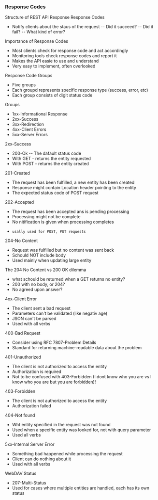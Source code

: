 ### Response Codes
Structure of REST API Response
Response Codes
- Notify clients about the staus of the request
-- Did it succeed?
-- Did it fail?
-- What kind of error?

Importance of Response Codes
- Most clients check for response code and act accordingly
- Monitoring tools check response codes and report it
- Makes the API easie to use and understand
- Very easy to implement, often overlooked

Response Code Groups
- Five groups
- Each groupd represents specific response type (success, error, etc)
- Each group consists of  digit status code

Groups
- 1xx-Informational Response
- 2xx-Success
- 3xx-Redirection
- 4xx-Client Errors
- 5xx-Server Errors

2xx-Success
- 200-Ok
-- The dafault status code
- With GET - returns the entity requested
- With POST - returns the entity created

201-Created
- The request has been fulfilled, a new entity has been created
- Response might contain Location header pointing to the entity
-  The expected status code of POST request

202-Accepted
- The request has been accepted ans is pending processing
-  Processing might not be complete
-   No nitification is given when processing completes
-     usally used for POST, PUT requests

204-No Content
- Request was fulfilled but no content was sent back
-  Schould NOT include body
-   Used mainly when updating large entity

The 204 No Content vs 200 OK dilemma
- what schould be returned when a GET returns no entity?
-  200 with no body, or 204?
-   No agreed upon answer?

4xx-Client Error
- The client sent a bad request
- Parameters can't be validated (like negativ age)
- JSON can't be parsed
- Used with all verbs

400-Bad Request
- Consider using RFC 7807-Problem Details
- Standard for returning machine-readable data about the problem

401-Unauthorized
- The client is not authorized to access the entity
- Authorization is required
- Not to be confused with 403-Forbidden (I dont know who you are vs I know who you are but you are forbidden)!

403-Forbidden
- The client is not authorized to access the entity
- Authorization failed

404-Not found
- Wht entity specified in the request was not found
- Used when a specific entity was looked for, not with query parameter
- Used all verbs

5xx-Internal Server Error
- Something bad happened while processing the request
- Client can do nothing about it
- Used with all verbs

WebDAV Status
- 207-Multi-Status
- Used for cases where multiple entities are handled, each has its own status
